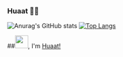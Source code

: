 ### Huaat 👋👋

![Anurag's GitHub stats](https://github-readme-stats.vercel.app/api?username=huato112&show_icons=true&theme=tokyonight)
[![Top Langs](https://github-readme-stats.vercel.app/api/top-langs/?username=huato112&langs_count=8&theme=tokyonight)](https://github.com/anuraghazra/github-readme-stats)


##<img src="https://raw.githubusercontent.com/iampavangandhi/iampavangandhi/master/gifs/Hi.gif" width="30px">, I'm [Huaat!](https://github.com/huato112/)
